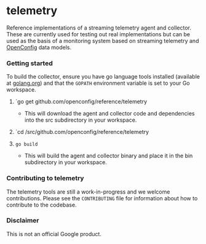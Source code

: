 # telemetry

Reference implementations of a streaming telemetry agent and collector.
These are currently used for testing out real implementations but can be
used as the basis of a monitoring system based on streaming telemetry and
[OpenConfig](http://openconfig.net/) data models.

### Getting started

To build the collector, ensure you have go language tools installed
(available at [golang.org](golang.org/dl)) and that the `GOPATH`
environment variable is set to your Go workspace.

1. `go get github.com/openconfig/reference/telemetry
    * This will download the agent and collector code and dependencies into the src
subdirectory in your workspace.

2. `cd <workspace>/src/github.com/openconfig/reference/telemetry

3. `go build`

   * This will build the agent and collector binary and place it in the bin
subdirectory in your workspace.

### Contributing to telemetry

The telemetry tools are still a work-in-progress and we welcome contributions.  Please see
the `CONTRIBUTING` file for information about how to contribute to the codebase.

### Disclaimer

This is not an official Google product.

